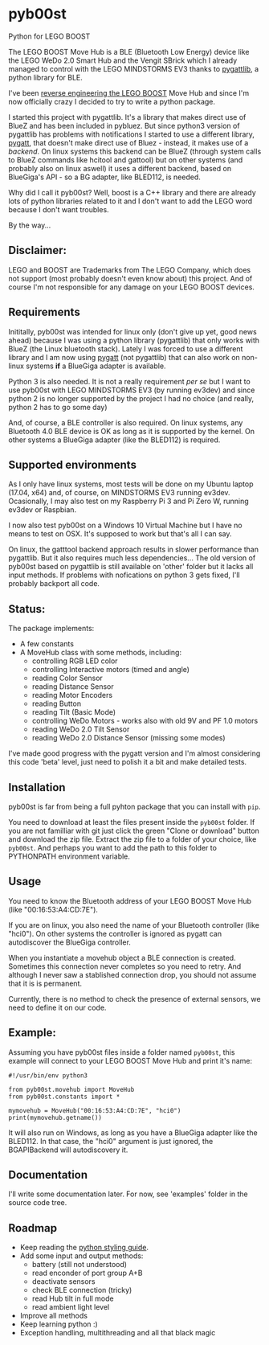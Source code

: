 # pyb00st
Python for LEGO BOOST

The LEGO BOOST Move Hub is a BLE (Bluetooth Low Energy) device like the LEGO WeDo 2.0 Smart Hub
 and the Vengit SBrick which I already managed to control with the LEGO MINDSTORMS EV3 thanks to
 [pygattlib](https://bitbucket.org/OscarAcena/pygattlib), a python library for BLE.

I've been [reverse engineering the LEGO BOOST](https://github.com/JorgePe/BOOSTreveng) Move Hub
 and since I'm now officially crazy I decided to try to write a python package.

I started this project with pygattlib. It's a library that makes direct use of BlueZ and has been
 included in pybluez. But since python3 version of pygattlib has problems with notifications I
  started to use a different library, [pygatt](https://github.com/peplin/pygatt/tree/master/pygatt),
  that doesn't make direct use of Bluez - instead, it makes use of a *backend*. On linux systems
  this backend can be BlueZ (through system calls to BlueZ commands like hcitool and gattool) but on
  other systems (and probably also on linux aswell) it uses a different backend, based on BlueGiga's
  API - so a BG adapter, like BLED112, is needed.

Why did I call it pyb00st? Well, boost is a C++ library and there are already lots of python libraries
 related to it and I don't want to add the LEGO word because I don't want troubles.

By the way...


## Disclaimer: ##
LEGO and BOOST are Trademarks from The LEGO Company, which does not support (most probably doesn't
even know about) this project. And of course I'm not responsible for any damage on your LEGO BOOST
devices.


## Requirements ##

Inititally, pyb00st was intended for linux only (don't give up yet, good news ahead) because I was using a
 python library (pygattlib) that only works with BlueZ (the Linux bluetooth stack). Lately I was forced
 to use a different library and I am now using [pygatt](https://github.com/peplin/pygatt/tree/master/pygatt)
 (not pygattlib) that can also work on non-linux systems **if** a BlueGiga adapter is available.

 Python 3 is also needed. It is not a really requirement *per se* but I want to use pyb00st with
  LEGO MINDSTORMS EV3 (by running ev3dev) and since python 2 is no longer supported by the project I had
  no choice (and really, python 2 has to go some day)

And, of course, a BLE controller is also required. On linux systems, any Bluetooth 4.0 BLE device is OK
 as long as it is supported by the kernel. On other systems a BlueGiga adapter (like the BLED112) is
 required.


## Supported environments ##

As I only have linux systems, most tests will be done on my Ubuntu laptop (17.04, x64) and, of course,
 on MINDSTORMS EV3 running ev3dev. Ocasionally, I may also test on my Raspberry Pi 3 and Pi Zero W, running
 ev3dev or Raspbian.

I now also test pyb00st on a Windows 10 Virtual Machine but I have  no means to test on OSX. It's supposed
 to work but that's all I can say.

On linux, the gatttool backend approach results in slower performance than pygattlib. But it also requires
 much less dependencies... The old version of pyb00st based on pygattlib is still available on 'other' folder
 but it lacks all input methods.
 If problems with nofications on python 3 gets fixed, I'll probably backport all code.


## Status: ##

The package implements:  
   - A few constants  
   - A MoveHub class with some methods, including:    
     - controlling RGB LED color  
     - controlling Interactive motors  (timed and angle)
     - reading Color Sensor   
     - reading Distance Sensor
     - reading Motor Encoders
     - reading Button  
     - reading Tilt (Basic Mode)    
     - controlling WeDo Motors - works also with old 9V and PF 1.0 motors  
     - reading WeDo 2.0 Tilt Sensor  
     - reading WeDo 2.0 Distance Sensor (missing some modes)

I've made good progress with the pygatt version and I'm almost considering this code 'beta' level,
just need to polish it a bit and make detailed tests.


## Installation ##

pyb00st is far from being a full pyhton package that you can install with `pip`.

You need to download at least the files present inside the `pyb00st` folder. If you are not familliar with git
 just click the green "Clone or download" button and download the zip file.
 Extract the zip file to a folder of your choice, like `pyb00st`. And perhaps you want to add the path to this
 folder to PYTHONPATH environment variable.


## Usage ##

You need to know the Bluetooth address of your LEGO BOOST Move Hub (like "00:16:53:A4:CD:7E").

If you are on linux, you also need the name of your Bluetooth controller (like "hci0"). On other systems
 the controller is ignored as pygatt can autodiscover the BlueGiga controller.

When you instantiate a movehub object a BLE connection is created. Sometimes this connection never completes so
 you need to retry. And although I never saw a stablished connection drop, you should not assume that it is
 is permanent.

Currently, there is no method to check the presence of external sensors, we need to define it on
 our code.

## Example: ##

Assuming you have pyb00st files inside a folder named `pyb00st`, this example will connect to your LEGO BOOST
 Move Hub and print it's name:

```
#!/usr/bin/env python3

from pyb00st.movehub import MoveHub
from pyb00st.constants import *

mymovehub = MoveHub("00:16:53:A4:CD:7E", "hci0")
print(mymovehub.getname())
```

It will also run on Windows, as long as you have a BlueGiga adapter like the BLED112. In that case, the "hci0"
 argument is just ignored, the BGAPIBackend will autodiscovery it.
 

## Documentation ##

I'll write some documentation later. For now, see 'examples' folder in the source code tree.


## Roadmap ##

- Keep reading the [python styling guide](https://www.python.org/dev/peps/pep-0008/).
- Add some input and output methods:
  - battery (still not understood)
  - read enconder of port group A+B
  - deactivate sensors
  - check BLE connection (tricky)
  - read Hub tilt in full mode
  - read ambient light level
- Improve all methods
- Keep learning python :)
- Exception handling, multithreading and all that black magic
